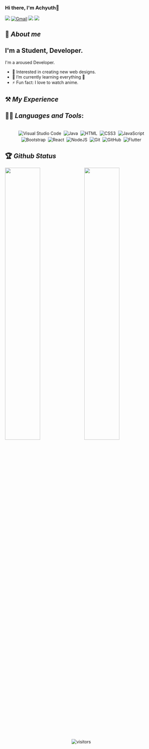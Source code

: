 ### Hi there, I'm Achyuth👋

[<img src="https://img.shields.io/badge/Github-%23000000.svg?&style=for-the-badge&logo=github&logoColor=white">](https://github.com/Achyuth09)
[<img alt="Gmail" src="https://img.shields.io/badge/Gmail-D14836?style=for-the-badge&logo=gmail&logoColor=white" />](mailto:achyut.nanda7093@gmail.com)
[<img src="https://img.shields.io/badge/linkedin-%230077B5.svg?&style=for-the-badge&logo=linkedin&logoColor=white">](https://www.linkedin.com/in/achyut-reddy-84a4a91a4/)
[<img src="https://img.shields.io/badge/instagram-%23E4405F.svg?&style=for-the-badge&logo=Instagram&logoColor=white">](https://www.instagram.com/)


## 🚀 *About me*
## I'm a Student, Developer.

I'm a aroused Developer.
- 📝 Interested in creating new web designs.
- 🌱 I’m currently learning everything 🤣
- ⚡ Fun fact: I love to watch anime.

## ⚒ *My Experience*

## 👨‍💻 *Languages and Tools*:

<p align="center">
<br/>
<img alt="Visual Studio Code" src ="https://img.shields.io/badge/VisualStudioCode-%234ea94b.svg?&style=for-the-badge&logo=visualstudiocode&logoColor=white" style="margin:2px;"/>
<img alt="Java" src="https://img.shields.io/badge/java%20-%2314354C.svg?&style=for-the-badge&logo=python&logoColor=white" style="margin:2px;"/>
<img alt="HTML" src="https://img.shields.io/badge/Html%20-%2300599C.svg?&style=for-the-badge&logo=html%2B%2B&ogoColor=white" style="margin:2px;"/>
<img alt="CSS3" src="https://img.shields.io/badge/css3%20-%231572B6.svg?&style=for-the-badge&logo=css3&logoColor=white" style="margin:2px;"/>
<img alt="JavaScript" src="https://img.shields.io/badge/javascript%20-%23323330.svg?&style=for-the-badge&logo=javascript&logoColor=%23F7DF1E" style="margin:2px;"/>
<img alt="Bootstrap" src="https://img.shields.io/badge/bootstrap%20-%23563D7C.svg?&style=for-the-badge&logo=bootstrap&logoColor=white" style="margin:2px;"/>
<img alt="React" src="https://img.shields.io/badge/react%20-%2320232a.svg?&style=for-the-badge&logo=react&logoColor=%2361DAFB" style="margin:2px;"/>
<img alt="NodeJS" src="https://img.shields.io/badge/node.js%20-%2343853D.svg?&style=for-the-badge&logo=node.js&logoColor=white" style="margin:2px;"/>
<img alt="Git" src="https://img.shields.io/badge/git%20-%23F05033.svg?&style=for-the-badge&logo=git&logoColor=white" style="margin:2px;"/>
<img alt="GitHub" src="https://img.shields.io/badge/github%20-%23121011.svg?&style=for-the-badge&logo=github&logoColor=white" style="margin:2px;"/>
<img alt="Flutter" src = "https://img.shields.io/badge/Flutter-%2302569B.svg?style=for-the-badge&logo=Flutter&logoColor=white" style = "margin:2px"/>
<br/>
</p>

## 🏆 *Github Status*

<img  src="https://github-readme-stats.vercel.app/api?username=Achyuth09&show_icons=true&hide_border=true&theme=dark" width="48%" align="right" >
<img  src="https://github-readme-streak-stats.herokuapp.com/?user=Achyuth09&theme=dark" width="48%" >
<br>

<div align="center">
  
![visitors](https://visitor-badge.laobi.icu/badge?page_id=Achyuth09.Achyuth09)
</div>
